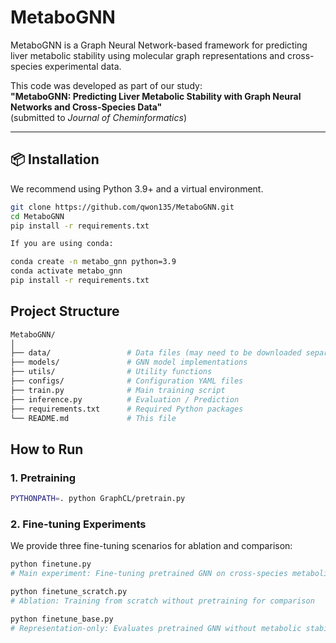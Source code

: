 # MetaboGNN

MetaboGNN is a Graph Neural Network-based framework for predicting liver metabolic stability using molecular graph representations and cross-species experimental data.

This code was developed as part of our study:  
**"MetaboGNN: Predicting Liver Metabolic Stability with Graph Neural Networks and Cross-Species Data"**  
(submitted to *Journal of Cheminformatics*)

---

## 📦 Installation

We recommend using Python 3.9+ and a virtual environment.

```bash
git clone https://github.com/qwon135/MetaboGNN.git
cd MetaboGNN
pip install -r requirements.txt

If you are using conda:

conda create -n metabo_gnn python=3.9
conda activate metabo_gnn
pip install -r requirements.txt
```
## Project Structure

```bash
MetaboGNN/
│
├── data/                 # Data files (may need to be downloaded separately)
├── models/               # GNN model implementations
├── utils/                # Utility functions
├── configs/              # Configuration YAML files
├── train.py              # Main training script
├── inference.py          # Evaluation / Prediction
├── requirements.txt      # Required Python packages
└── README.md             # This file
```

## How to Run
### 1. Pretraining

```bash
PYTHONPATH=. python GraphCL/pretrain.py
```

### 2. Fine-tuning Experiments

We provide three fine-tuning scenarios for ablation and comparison:

```bash
python finetune.py
# Main experiment: Fine-tuning pretrained GNN on cross-species metabolic stability task

python finetune_scratch.py
# Ablation: Training from scratch without pretraining for comparison

python finetune_base.py
# Representation-only: Evaluates pretrained GNN without metabolic stability fine-tuning
```